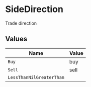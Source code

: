 # SideDirection

Trade direction


## Values

| Name                     | Value                    |
| ------------------------ | ------------------------ |
| `Buy`                    | buy                      |
| `Sell`                   | sell                     |
| `LessThanNilGreaterThan` | <nil>                    |